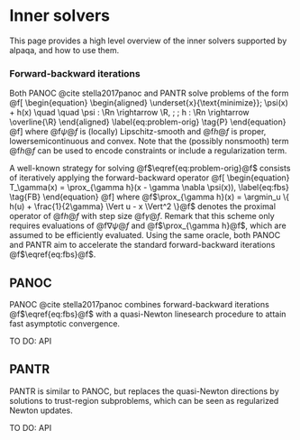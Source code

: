 # Inner solvers

This page provides a high level overview of the inner solvers supported by alpaqa, and how to use them.

### Forward-backward iterations

Both PANOC @cite stella2017panoc and PANTR solve problems of the form
@f[
\begin{equation}
    \begin{aligned}
        \underset{x}{\text{minimize}}\; \psi(x) + h(x) \quad \quad \psi : \Rn \rightarrow \R, \; \; h : \Rn \rightarrow \overline{\R}
    \end{aligned}
    \label{eq:problem-orig}
    \tag{P}
\end{equation}
@f]
where @f$\psi@f$ is (locally) Lipschitz-smooth and @f$h@f$ is proper, lowersemicontinuous and convex.
Note that the (possibly nonsmooth) term @f$h@f$ can be used to encode constraints or include a regularization term.

A well-known strategy for solving @f$\eqref{eq:problem-orig}@f$ consists of iteratively applying the forward-backward operator
@f[
\begin{equation}
    T_\gamma(x) = \prox_{\gamma h}(x - \gamma \nabla \psi(x)),
    \label{eq:fbs}
    \tag{FB}
\end{equation}
@f]
where @f$\prox_{\gamma h}(x) = \argmin_u \{ h(u) + \frac{1}{2\gamma} \Vert u - x \Vert^2 \}@f$ denotes the proximal operator of @f$h@f$ with step size @f$\gamma@f$.
Remark that this scheme only requires evaluations of @f$\nabla \psi@f$ and @f$\prox_{\gamma h}@f$, which are assumed to be efficiently evaluated.
Using the same oracle, both PANOC and PANTR aim to accelerate the standard forward-backward iterations @f$\eqref{eq:fbs}@f$.

## PANOC

PANOC @cite stella2017panoc combines forward-backward iterations @f$\eqref{eq:fbs}@f$ with a quasi-Newton linesearch procedure to attain fast asymptotic convergence.

TO DO: API

## PANTR

PANTR is similar to PANOC, but replaces the quasi-Newton directions by solutions to trust-region subproblems, which can be seen as regularized Newton updates.

TO DO: API